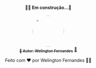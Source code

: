 <h4 align="center"> 
🚧🚀 Em construção...🚧
</h4>
<div align="center">


<a href="https://scontent.fgru4-1.fna.fbcdn.net/v/t1.6435-9/104865971_961460494309535_3786774784534069954_n.jpg?_nc_cat=103&ccb=1-5&_nc_sid=730e14&_nc_ohc=xHHz9xcPglAAX9GA6et&_nc_ht=scontent.fgru4-1.fna&oh=a1b17ae95bf6aefd0fbe16c6c5738abb&oe=6176DD3B">
 <img style="border-radius: 70%;" src="https://scontent.fgru4-1.fna.fbcdn.net/v/t1.6435-9/104865971_961460494309535_3786774784534069954_n.jpg?_nc_cat=103&ccb=1-5&_nc_sid=730e14&_nc_ohc=xHHz9xcPglAAX9GA6et&_nc_ht=scontent.fgru4-1.fna&oh=a1b17ae95bf6aefd0fbe16c6c5738abb&oe=6176DD3B" width="100px;" alt=""/>
 <br />
 <sub><b>🚀 Autor: Welington Fernandes</b></sub></a> <a href="https://github.com/dev-wf/Profile" title="CodWF">🚀</a>

Feito com ❤️ por Welington Fernandes 👋🏽
</div>
